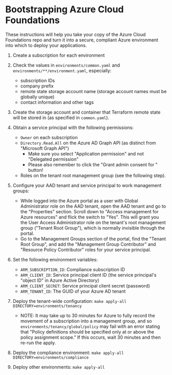 # Bootstrapping Azure Cloud Foundations
These instructions will help you take your copy of the Azure Cloud Foundations repo and turn it into a secure, compliant Azure environment into which to deploy your applications.

1. Create a subscription for each environment

2. Check the values in `environments/common.yaml` and `environments/**/environment.yaml`, especially:

    * subscription IDs
    * company prefix
    * remote state storage account name (storage account names must be globally unique)
    * contact information and other tags

3. Create the storage account and container that Terraform remote state will be stored in (as specified in `common.yaml`).

4. Obtain a service principal with the following permissions:

    * `Owner` on each subscription
    * `Directory.Read.All` on the Azure AD Graph API (as distinct from "Microsoft Graph API")
      * Make sure you select "Application permission" and not "Delegated permission"
      * Please also remember to click the "Grant admin consent for <tenant name>" button!
    * Roles on the tenant root management group (see the following step).

5. Configure your AAD tenant and service principal to work management groups:

    * While logged into the Azure portal as a user with Global Administrator role on the AAD tenant, open the AAD tenant and go to the "Properties" section. Scroll down to "Access management for Azure resources" and flick the switch to "Yes". This will grant you the User Access Administrator role on the tenant's root management group ("Tenant Root Group"), which is normally invisible through the portal.
    * Go to the Management Groups section of the portal, find the "Tenant Root Group", and add the "Management Group Contributor" and "Resource Policy Contributor" roles for your service principal.

6. Set the following environment variables:

    * `ARM_SUBSCRIPTION_ID`: Compliance subscription ID
    * `ARM_CLIENT_ID`: Service principal client ID (the service principal's "object ID" in Azure Active Directory)
    * `ARM_CLIENT_SECRET`: Service principal client secret (password)
    * `ARM_TENANT_ID`: The GUID of your Azure AD tenant

7. Deploy the tenant-wide configuration: `make apply-all DIRECTORY=environments/tenancy`

    * NOTE: It may take up to 30 minutes for Azure to fully record the movement of a subscription into a management group, and so `environments/tenancy/global/policy` may fail with an error stating that "Policy definitions should be specified only at or above the policy assignment scope." If this occurs, wait 30 minutes and then re-run the apply.

8. Deploy the compliance environment: `make apply-all DIRECTORY=environments/compliance`

9. Deploy other environments: `make apply-all`
